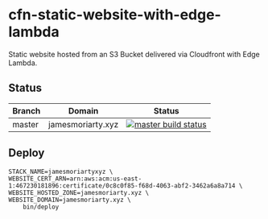 # cfn-static-website-with-edge-lambda

Static website hosted from an S3 Bucket delivered via Cloudfront with Edge Lambda.

## Status

|Branch |Domain           |Status                         |
|-------|-----------------|-------------------------------|
|master |jamesmoriarty.xyz|[![master build status][1]][2] |

## Deploy

```
STACK_NAME=jamesmoriartyxyz \
WEBSITE_CERT_ARN=arn:aws:acm:us-east-1:467230181896:certificate/0c8c0f85-f68d-4063-abf2-3462a6a8a714 \
WEBSITE_HOSTED_ZONE=jamesmoriarty.xyz \
WEBSITE_DOMAIN=jamesmoriarty.xyz \
    bin/deploy
```

[1]: https://codebuild.us-east-1.amazonaws.com/badges?uuid=eyJlbmNyeXB0ZWREYXRhIjoieFZ4TG1JeHVtNVM1ZVlJVmRQbFlSSHduRzJ2ZCtBaHBTWVFlako0STFVbUFlckNRZ2RBYTVWa2pVVkVkVUNRVTB3NU4zRkpFcGpTdGI5YVlMWGJTQVJnPSIsIml2UGFyYW1ldGVyU3BlYyI6IlB3MEMvc0NrTUtQTWhOM2siLCJtYXRlcmlhbFNldFNlcmlhbCI6MX0%3D&branch=master
[2]: https://console.aws.amazon.com/codesuite/codebuild/projects/jamesmoriarty/history?region=us-east-1
